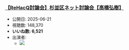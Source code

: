 ### [【ReHacQ討論会】杉並区ネット討論会【高橋弘樹】](https://www.youtube.com/watch?v=c3nbSj-qmMU)
-   公開日: 2025-06-21
-   視聴数: 148,370
-   **いいね数: 6,521**
-   出演者: 
    - [![](https://img.youtube.com/vi/c3nbSj-qmMU/hqdefault.jpg)](https://www.youtube.com/watch?v=c3nbSj-qmMU)
